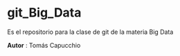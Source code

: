 # git_Big_Data
Es el repositorio para la clase de git de la materia Big Data

**Autor** : Tomás Capucchio